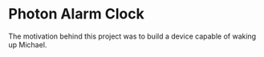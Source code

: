 # Photon Alarm Clock

The motivation behind this project was to build
a device capable of waking up Michael. 